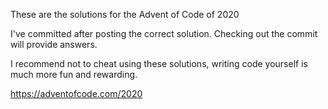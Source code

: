 These are the solutions for the Advent of Code of 2020

I've committed after posting the correct solution.
Checking out the commit will provide answers.

I recommend not to cheat using these solutions, writing code yourself is much more fun and rewarding.

https://adventofcode.com/2020
